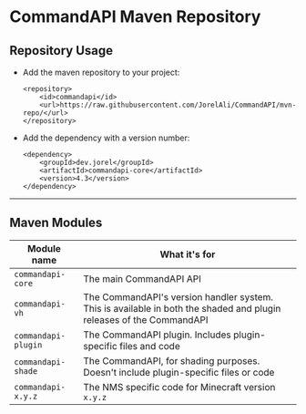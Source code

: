 # CommandAPI Maven Repository
## Repository Usage
- Add the maven repository to your project:

  ```
  <repository>
      <id>commandapi</id>
      <url>https://raw.githubusercontent.com/JorelAli/CommandAPI/mvn-repo/</url>
  </repository>
  ```

- Add the dependency with a version number:

  ```
  <dependency>
      <groupId>dev.jorel</groupId>
      <artifactId>commandapi-core</artifactId>
      <version>4.3</version>
  </dependency>
  ```

-----

## Maven Modules

| Module name         | What it's for                                                |
| ------------------- | ------------------------------------------------------------ |
| `commandapi-core`   | The main CommandAPI API                                      |
| `commandapi-vh`     | The CommandAPI's version handler system. This is available in both the shaded and plugin releases of the CommandAPI |
| `commandapi-plugin` | The CommandAPI plugin. Includes plugin-specific files and code |
| `commandapi-shade`  | The CommandAPI, for shading purposes. Doesn't include plugin-specific files or code |
| `commandapi-x.y.z`  | The NMS specific code for Minecraft version `x.y.z`             |

